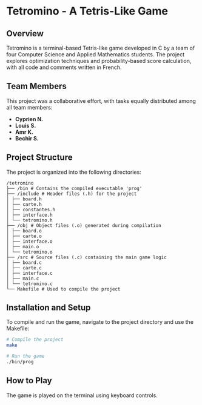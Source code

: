 # Tetromino - A Tetris-Like Game

## Overview

Tetromino is a terminal-based Tetris-like game developed in C by a team of four Computer Science and Applied Mathematics students. The project explores optimization techniques and probability-based score calculation, with all code and comments written in French.

## Team Members

This project was a collaborative effort, with tasks equally distributed among all team members:
- **Cyprien N.**
- **Louis S.**
- **Amr K.**
- **Bechir S.**

## Project Structure

The project is organized into the following directories:
```
/tetromino
├── /bin # Contains the compiled executable 'prog'
├── /include # Header files (.h) for the project
│ ├── board.h
│ ├── carte.h
│ ├── constantes.h
│ ├── interface.h
│ └── tetromino.h
├── /obj # Object files (.o) generated during compilation
│ ├── board.o
│ ├── carte.o
│ ├── interface.o
│ ├── main.o
│ └── tetromino.o
├── /src # Source files (.c) containing the main game logic
│ ├── board.c
│ ├── carte.c
│ ├── interface.c
│ ├── main.c
│ └── tetromino.c
└── Makefile # Used to compile the project
```

## Installation and Setup

To compile and run the game, navigate to the project directory and use the Makefile:

```bash
# Compile the project
make

# Run the game
./bin/prog
```

## How to Play
The game is played on the terminal using keyboard controls.